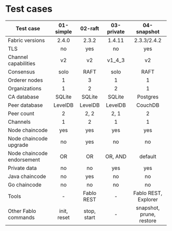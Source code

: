 # Test cases

| Test case                 | 01-simple | 02-raft   | 03-private| 04-snapshot |
| ------------------------- |:---------:|:---------:|:---------:|:-----------:|
| Fabric versions           | 2.4.0     | 2.3.2     | 1.4.11    | 2.3.3/2.4.2 |
| TLS                       | no        | yes       | no        | yes         |
| Channel capabilities      | v2        | v2        | v1_4_3    | v2          |
| Consensus                 | solo      | RAFT      | solo      | RAFT        |
| Orderer nodes             | 1         | 3         | 1         | 1           |
| Organizations             | 1         | 2         | 2         | 1           |
| CA database               | SQLite    | SQLite    | SQLite    | Postgres    |
| Peer database             | LevelDB   | LevelDB   | LevelDB   | CouchDB     |
| Peer count                | 2         | 2, 2      | 2, 1      | 2           |
| Channels                  | 1         | 2         | 1         | 1           |
| Node chaincode            | yes       | yes       | yes       | yes         |
| Node chaincode upgrade    | no        | yes       | no        | no          |
| Node chaincode endorsement| OR        | OR        | OR, AND   | default     |
| Private data              | no        | no        | yes       | yes         |
| Java chaincode            | no        | yes       | no        | no          |
| Go chaincode              | no        | no        | no        | no          |
| Tools                     | -         | Fablo REST| -         | Fablo REST, Explorer|
| Other Fablo commands      | init, reset | stop, start | -     | snapshot, prune, restore  |
